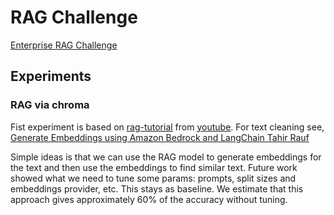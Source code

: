 # RAG Challenge

[Enterprise RAG Challenge](https://rag.timetoact.at/)

## Experiments

### RAG via chroma

Fist experiment is based on [rag-tutorial](https://github.com/pixegami/rag-tutorial-v2) from 
[youtube](https://www.youtube.com/watch?v=2TJxpyO3ei4). For text cleaning see, 
[Generate Embeddings using Amazon Bedrock and LangChain Tahir Rauf](https://medium.com/@tahir.rauf/similarity-search-using-langchain-and-bedrock-4140b0ae9c58)

Simple ideas is that we can use the RAG model to generate embeddings for the text and then use the embeddings to 
find similar text. Future work showed what we need to tune some params: prompts, split sizes and embeddings provider,
etc. This stays as baseline. We estimate that this approach gives approximately 60% of the accuracy without tuning.


